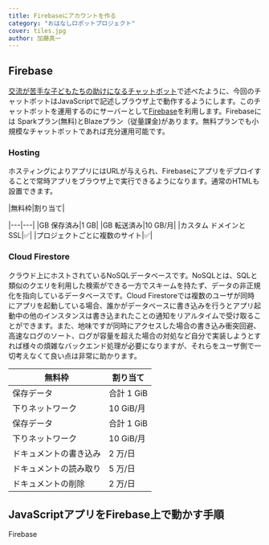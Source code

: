 ```yaml
---
title: Firebaseにアカウントを作る
category: "おはなしロボットプロジェクト"
cover: tiles.jpg
author: 加藤真一
---
```


## Firebase

[交流が苦手な子どもたちの助けになるチャットボット](../child-helper-bot)で述べたように、今回のチャットボットはJavaScriptで記述しブラウザ上で動作するようにします。このチャットボットを運用するのにサーバーとして[Firebase](https://firebase.google.com/)を利用します。Firebaseには Sparkプラン(無料)とBlazeプラン（従量課金)があります。無料プランでも小規模なチャットボットであれば充分運用可能です。


### Hosting

ホスティングによりアプリにはURLが与えられ、Firebaseにアプリをデプロイすることで常時アプリをブラウザ上で実行できるようになります。通常のHTMLも設置できます。

|無料枠|割り当て|

|---|---|
|GB 保存済み|1 GB|
|GB 転送済み|10 GB/月|
|カスタム ドメインと SSL|:white_check_mark:|
|プロジェクトごとに複数のサイト|:white_check_mark:|


### Cloud Firestore

クラウド上にホストされているNoSQLデータベースです。NoSQLとは、SQLと類似のクエリを利用した検索ができる一方でスキームを持たず、データの非正規化を指向しているデータベースです。Cloud Firestoreでは複数のユーザが同時にアプリを起動している場合、誰かがデータベースに書き込みを行うとアプリ起動中の他のインスタンスは書き込まれたことの通知をリアルタイムで受け取ることができます。また、地味ですが同時にアクセスした場合の書き込み衝突回避、高速なログのソート、ログが容量を超えた場合の対処など自分で実装しようとすれば様々の煩雑なバックエンド処理が必要になりますが、それらをユーザ側で一切考えなくて良い点は非常に助かります。

|無料枠|割り当て |
|---|---|
|保存データ|合計 1 GiB|
|下りネットワーク|10 GiB/月|
|保存データ|合計 1 GiB|
|下りネットワーク|10 GiB/月|
|ドキュメントの書き込み|2 万/日|
|ドキュメントの読み取り|5 万/日|
|ドキュメントの削除|2 万/日|


## JavaScriptアプリをFirebase上で動かす手順

Firebase